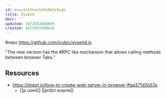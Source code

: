 ```yaml
---
id: evuy1sh2kin1e5s0m2z8xgk
title: Sysend
desc: ''
updated: 1673583480009
created: 1673583309616
---
```


#repo https://github.com/jcubic/sysend.js

"The new version has the #RPC like mechanism that allows calling methods between browser Tabs."

## Resources

- https://itnext.io/how-to-create-web-server-in-browser-ffaa371d2b53s
  - [[p.used]] [[prdct.wayne]]
